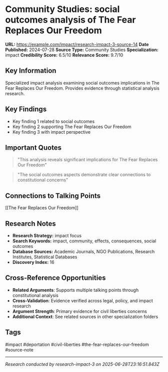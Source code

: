 # Community Studies: social outcomes analysis of The Fear Replaces Our Freedom

**URL:** https://example.com/impact/research-impact-3-source-14
**Date Published:** 2024-07-28
**Source Type:** Community Studies
**Specialization:** impact
**Credibility Score:** 6.5/10
**Relevance Score:** 9.7/10

## Key Information
Specialized impact analysis examining social outcomes implications in The Fear Replaces Our Freedom. Provides evidence through statistical analysis research.

## Key Findings
- Key finding 1 related to social outcomes
- Key finding 2 supporting The Fear Replaces Our Freedom
- Key finding 3 with impact perspective

## Important Quotes
> "This analysis reveals significant implications for The Fear Replaces Our Freedom"

> "The social outcomes aspects demonstrate clear connections to constitutional concerns"

## Connections to Talking Points
[[The Fear Replaces Our Freedom]]

## Research Notes
- **Research Strategy:** impact focus
- **Search Keywords:** impact, community, effects, consequences, social outcomes
- **Database Sources:** Academic Journals, NGO Publications, Research Institutes, Statistical Databases
- **Discovery Index:** 16

## Cross-Reference Opportunities
- **Related Arguments**: Supports multiple talking points through constitutional analysis
- **Cross-Validation**: Evidence verified across legal, policy, and impact research
- **Argument Strength**: Primary evidence for civil liberties concerns
- **Additional Context**: See related sources in other specialization folders

## Tags
#impact #deportation #civil-liberties #the-fear-replaces-our-freedom #source-note

---
*Research conducted by research-impact-3 on 2025-06-28T23:16:51.843Z*
